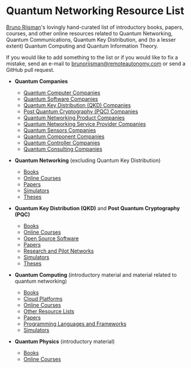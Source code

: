 # Quantum Networking Resource List

[Bruno Rijsman](https://www.linkedin.com/in/brunorijsman/)'s lovingly hand-curated list of
introductory books, papers, courses, and other online resources related to Quantum Networking,
Quantum Communications, Quantum Key Distribution, and (to a lesser extent) Quantum Computing and
Quantum Information Theory.

If you would like to add something to the list or if you would like to fix a mistake, send an
e-mail to brunorijsman@remoteautonomy.com or send a GitHub pull request.

* **Quantum Companies**
  * [Quantum Computer Companies](companies-quantum-computer.md)
  * [Quantum Software Companies](companies-quantum-software.md)
  * [Quantum Key Distribution (QKD) Companies](companies-qkd.md)
  * [Post Quantum Cryptography (PQC) Companies](companies-pqc.md)
  * [Quantum Networking Product Companies](companies-quantum-network-products.md)
  * [Quantum Networking Service Provider Companies](companies-quantum-network-service-providers.md)
  * [Quantum Sensors Companies](companies-quantum-sensors.md)
  * [Quantum Component Companies](companies-quantum-components.md)
  * [Quantum Controller Companies](companies-quantum-controllers.md)
  * [Quantum Consulting Companies](companies-quantum-consulting.md)

* **Quantum Networking** (excluding Quantum Key Distribution)
  * [Books](quantum-networking-books.md)
  * [Online Courses](quantum-networking-online-courses.md)
  * [Papers](https://www.zotero.org/groups/2918545/bruno_rijsman_quantum_resources_list/collections/YCZ5YBIC)
  * [Simulators](quantum-networking-simulators.md)
  * [Theses](https://www.zotero.org/groups/2918545/bruno_rijsman_quantum_resources_list/collections/3Q9IYKRT)

* **Quantum Key Distribution (QKD)** and **Post Quantum Cryptography (PQC)**
  * [Books](quantum-key-distribution-books.md)
  * [Online Courses](quantum-key-distribution-online-courses.md)
  * [Open Source Software](quantum-key-distribution-open-source-software.md)
  * [Papers](https://www.zotero.org/groups/2918545/bruno_rijsman_quantum_resources_list/collections/QA3XYM2G)
  * [Research and Pilot Networks](quantum-key-distribution-research-and-pilot-networks.md)
  * [Simulators](quantum-key-distribution-simulators.md)
  * [Theses](quantum-key-distribution-theses.md)

* **Quantum Computing** (introductory material and material related to quantum networking)
  * [Books](quantum-computing-books.md)
  * [Cloud Platforms](quantum-computing-cloud-platforms.md)
  * [Online Courses](quantum-computing-online-courses.md)
  * [Other Resource Lists](quantum-computing-resources.md)
  * [Papers](https://www.zotero.org/groups/2918545/bruno_rijsman_quantum_resources_list/collections/YB29IF3R)
  * [Programming Languages and Frameworks](quantum-computing-programming-languages-and-frameworks.md)
  * [Simulators](quantum-computing-simulators.md)

* **Quantum Physics** (introductory material)
  * [Books](quantum-physics-books.md)
  * [Online Courses](quantum-physics-online-courses.md)


